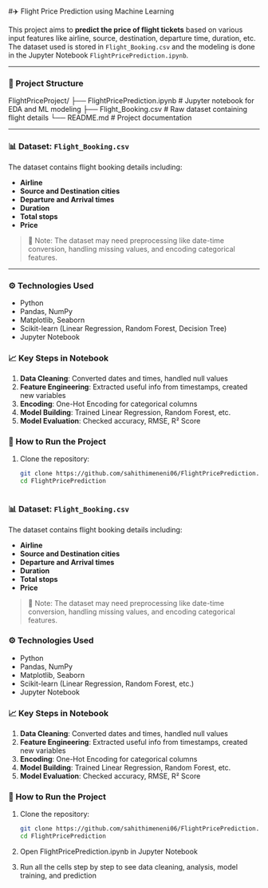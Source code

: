 #✈️ Flight Price Prediction using Machine Learning

This project aims to **predict the price of flight tickets** based on various input features like airline, source, destination, departure time, duration, etc. The dataset used is stored in `Flight_Booking.csv` and the modeling is done in the Jupyter Notebook `FlightPricePrediction.ipynb`.

---

### 📁 Project Structure

FlightPriceProject/
├── FlightPricePrediction.ipynb # Jupyter notebook for EDA and ML modeling
├── Flight_Booking.csv # Raw dataset containing flight details
└── README.md # Project documentation


---

### 📊 Dataset: `Flight_Booking.csv`

The dataset contains flight booking details including:

- **Airline**
- **Source and Destination cities**
- **Departure and Arrival times**
- **Duration**
- **Total stops**
- **Price**

> 📌 Note: The dataset may need preprocessing like date-time conversion, handling missing values, and encoding categorical features.

---

### ⚙️ Technologies Used

- Python
- Pandas, NumPy
- Matplotlib, Seaborn
- Scikit-learn (Linear Regression, Random Forest, Decision Tree)
- Jupyter Notebook


### 📈 Key Steps in Notebook

1. **Data Cleaning**: Converted dates and times, handled null values  
2. **Feature Engineering**: Extracted useful info from timestamps, created new variables  
3. **Encoding**: One-Hot Encoding for categorical columns  
4. **Model Building**: Trained Linear Regression, Random Forest, etc.  
5. **Model Evaluation**: Checked accuracy, RMSE, R² Score


### 🚀 How to Run the Project

1. Clone the repository:
   ```bash
   git clone https://github.com/sahithimeneni06/FlightPricePrediction.git
   cd FlightPricePrediction



### 📊 Dataset: `Flight_Booking.csv`

The dataset contains flight booking details including:

- **Airline**
- **Source and Destination cities**
- **Departure and Arrival times**
- **Duration**
- **Total stops**
- **Price**

> 📌 Note: The dataset may need preprocessing like date-time conversion, handling missing values, and encoding categorical features.


### ⚙️ Technologies Used

- Python
- Pandas, NumPy
- Matplotlib, Seaborn
- Scikit-learn (Linear Regression, Random Forest, etc.)
- Jupyter Notebook


### 📈 Key Steps in Notebook

1. **Data Cleaning**: Converted dates and times, handled null values  
2. **Feature Engineering**: Extracted useful info from timestamps, created new variables  
3. **Encoding**: One-Hot Encoding for categorical columns  
4. **Model Building**: Trained Linear Regression, Random Forest, etc.  
5. **Model Evaluation**: Checked accuracy, RMSE, R² Score


### 🚀 How to Run the Project

1. Clone the repository:
   ```bash
   git clone https://github.com/sahithimeneni06/FlightPricePrediction.git
   cd FlightPricePrediction
2. Open FlightPricePrediction.ipynb in Jupyter Notebook

3. Run all the cells step by step to see data cleaning, analysis, model training, and prediction
